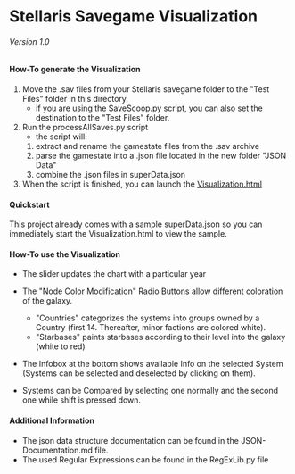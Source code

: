 Stellaris Savegame Visualization
================================
###### Version 1.0

#### How-To generate the Visualization ####
1. Move the .sav files from your Stellaris savegame folder to the "Test Files" folder in this directory.
    - if you are using the SaveScoop.py script, you can also set the destination to the "Test Files" folder.
2. Run the processAllSaves.py script
    - the script will:
    1. extract and rename the gamestate files from the .sav archive
    2. parse the gamestate into a .json file located in the new folder "JSON Data"
    3. combine the .json files in superData.json
3. When the script is finished, you can launch the [Visualization.html](visualization.html)

#### Quickstart ####
This project already comes with a sample superData.json so you can immediately start the Visualization.html to view the sample.

#### How-To use the Visualization ####
- The slider updates the chart with a particular year
- The "Node Color Modification" Radio Buttons allow different coloration of the galaxy.
    - "Countries" categorizes the systems into groups owned by a Country (first 14. Thereafter, minor factions are colored white).
    - "Starbases" paints starbases according to their level into the galaxy (white to red)
    
- The Infobox at the bottom shows available Info on the selected System (Systems can be selected and deselected by clicking on them).
- Systems can be Compared by selecting one normally and the second one while shift is pressed down.

#### Additional Information ####
- The json data structure documentation can be found in the JSON-Documentation.md file.
- The used Regular Expressions can be found in the RegExLib.py file
